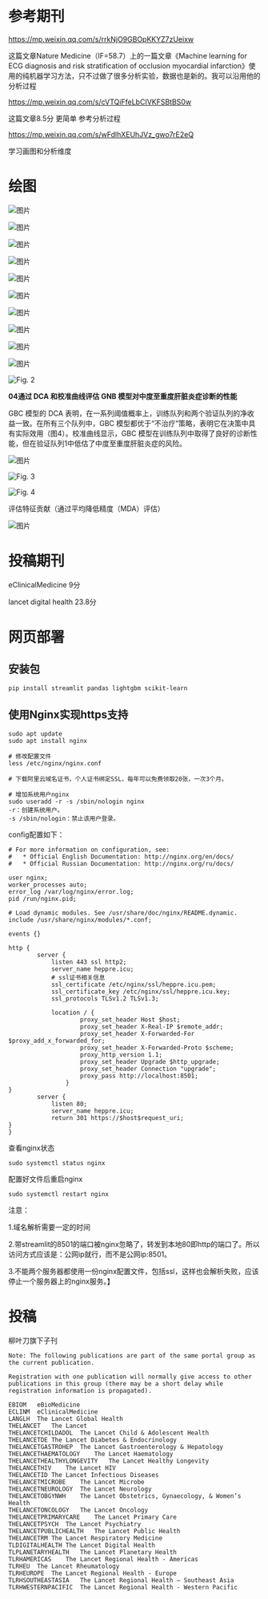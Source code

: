 # 参考期刊

https://mp.weixin.qq.com/s/rrkNjO9GBOpKKYZ7zUeixw

这篇文章Nature Medicine（IF=58.7）上的一篇文章《Machine learning for ECG diagnosis and risk stratification of occlusion myocardial infarction》使用的纯机器学习方法，只不过做了很多分析实验，数据也是新的。我可以沿用他的分析过程

https://mp.weixin.qq.com/s/cVTQiFfeLbCIVKFSBtBS0w

这篇文章8.5分 更简单  参考分析过程

https://mp.weixin.qq.com/s/wFdlhXEUhJVz_gwo7rE2eQ

学习画图和分析维度

# 绘图

![图片](./assets/640-1735202334751-30.webp)

![图片](./assets/640-1735202661592-39.webp)

![图片](./assets/640.webp)

![图片](./assets/640-1735202349611-33.webp)

![图片](./assets/640-1735200564424-12.webp)

![图片](./assets/640-1735201810967-27.webp)

![图片](./assets/640-1735201517879-18.webp)

![图片](./assets/640-1735201568771-21.webp)

![图片](./assets/640-1735201705924-24.png)

![图片](./assets/640-1735200650991-15.webp)

![Fig. 2](./assets/12933_2024_2538_Fig2_HTML.png)

**04通过 DCA 和校准曲线评估 GNB 模型对中度至重度肝脏炎症诊断的性能**

GBC 模型的 DCA 表明，在一系列阈值概率上，训练队列和两个验证队列的净收益一致。在所有三个队列中，GBC 模型都优于“不治疗”策略，表明它在决策中具有实际效用（图4）。校准曲线显示，GBC 模型在训练队列中取得了良好的诊断性能，但在验证队列1中低估了中度至重度肝脏炎症的风险。

![图片](./assets/640-1735202415599-36.webp)

![Fig. 3](./assets/12933_2024_2538_Fig3_HTML.png)

![Fig. 4](./assets/12933_2024_2538_Fig4_HTML.png)

评估特征贡献（通过平均降低精度（MDA）评估）

![图片](./assets/640-1735200335343-9.webp)

# 投稿期刊

eClinicalMedicine 9分

lancet digital health 23.8分

# 网页部署

## 安装包

```
pip install streamlit pandas lightgbm scikit-learn
```

## 使用Nginx实现https支持

```shell
sudo apt update
sudo apt install nginx

# 修改配置文件
less /etc/nginx/nginx.conf

# 下载阿里云域名证书，个人证书绑定SSL，每年可以免费领取20张，一次3个月。

# 增加系统用户nginx
sudo useradd -r -s /sbin/nologin nginx
-r：创建系统用户。
-s /sbin/nologin：禁止该用户登录。
```

config配置如下：
```shell
# For more information on configuration, see:
#   * Official English Documentation: http://nginx.org/en/docs/
#   * Official Russian Documentation: http://nginx.org/ru/docs/

user nginx;
worker_processes auto;
error_log /var/log/nginx/error.log;
pid /run/nginx.pid;

# Load dynamic modules. See /usr/share/doc/nginx/README.dynamic.
include /usr/share/nginx/modules/*.conf;

events {}

http {
        server {
            listen 443 ssl http2;
            server_name heppre.icu;
            # ssl证书相关信息
            ssl_certificate /etc/nginx/ssl/heppre.icu.pem;
            ssl_certificate_key /etc/nginx/ssl/heppre.icu.key;
            ssl_protocols TLSv1.2 TLSv1.3;
            
            location / {
                    proxy_set_header Host $host;
                    proxy_set_header X-Real-IP $remote_addr;
                    proxy_set_header X-Forwarded-For $proxy_add_x_forwarded_for;
                    proxy_set_header X-Forwarded-Proto $scheme;
                    proxy_http_version 1.1;
                    proxy_set_header Upgrade $http_upgrade;
                    proxy_set_header Connection "upgrade";
                    proxy_pass http://localhost:8501;
                }
}
        server {
            listen 80;
            server_name heppre.icu;
            return 301 https://$host$request_uri;
}
}
```

查看nginx状态

```shell
sudo systemctl status nginx
```

配置好文件后重启nginx

```shell
sudo systemctl restart nginx
```

注意：

1.域名解析需要一定的时间

2.带streamlit的8501的端口被nginx忽略了，转发到本地80即http的端口了。所以访问方式应该是：公网ip就行，而不是公网ip:8501。

3.不能两个服务器都使用一份nginx配置文件，包括ssl，这样也会解析失败，应该停止一个服务器上的nginx服务。】



# 投稿

柳叶刀旗下子刊

```shell
Note: The following publications are part of the same portal group as the current publication.

Registration with one publication will normally give access to other publications in this group (there may be a short delay while registration information is propagated).

EBIOM	eBioMedicine
ECLINM	eClinicalMedicine
LANGLH	The Lancet Global Health
THELANCET	The Lancet
THELANCETCHILDADOL	The Lancet Child & Adolescent Health
THELANCETDE	The Lancet Diabetes & Endocrinology
THELANCETGASTROHEP	The Lancet Gastroenterology & Hepatology
THELANCETHAEMATOLOGY	The Lancet Haematology
THELANCETHEALTHYLONGEVITY	The Lancet Healthy Longevity
THELANCETHIV	The Lancet HIV
THELANCETID	The Lancet Infectious Diseases
THELANCETMICROBE	The Lancet Microbe
THELANCETNEUROLOGY	The Lancet Neurology
THELANCETOBGYNWH	The Lancet Obstetrics, Gynaecology, & Women’s Health
THELANCETONCOLOGY	The Lancet Oncology
THELANCETPRIMARYCARE	The Lancet Primary Care
THELANCETPSYCH	The Lancet Psychiatry
THELANCETPUBLICHEALTH	The Lancet Public Health
THELANCETRM	The Lancet Respiratory Medicine
TLDIGITALHEALTH	The Lancet Digital Health
TLPLANETARYHEALTH	The Lancet Planetary Health
TLRHAMERICAS	The Lancet Regional Health - Americas
TLRHEU	The Lancet Rheumatology
TLRHEUROPE	The Lancet Regional Health - Europe
TLRHSOUTHEASTASIA	The Lancet Regional Health – Southeast Asia
TLRHWESTERNPACIFIC	The Lancet Regional Health - Western Pacific
```

